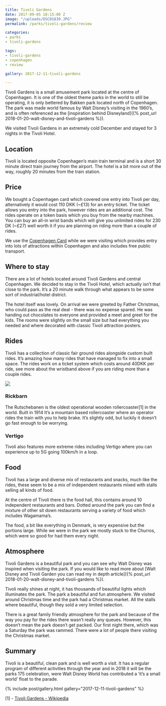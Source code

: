 ```yaml
---
title: Tivoli Gardens
date: 2017-09-05 18:15:00 Z
image: "/uploads/DSC01839.JPG"
permalink: /parks/tivoli-gardens/review

categories:
- parks
- tivoli-gardens

tags:
- tivoli-gardens
- copenhagen
- review

gallery: 2017-12-11-tivoli-gardens

---
```

Tivoli Gardens is a small amusement park located at the centre of Copenhagen. It is one of the oldest theme parks in the world to still be operating, it is only bettered by Bakken park located north of Copenhagen. The park was made world famous by  Walt Disney’s visiting in the 1960’s, and is often referenced as the [inspiration behind Disneyland]({% post_url 2018-01-20-walt-disney-and-tivoli-gardens %}).

We visited Tivoli Gardens in an extremely cold December and stayed for 3 nights in the Tivoli Hotel.

## Location
Tivoli is located opposite Copenhagen’s main train terminal and is a short 30 minute direct train journey from the airport. The hotel is a bit more out of the way, roughly 20 minutes from the train station.

## Price
We bought a Copenhagen card which covered one entry into Tivoli per day, alternatively it would cost 110 DKK (~£13) for an entry ticket. The ticket allows you entry into the park, however rides are an additional cost. The rides operate on a token basis which you buy from the nearby machines. You can buy an all-in wrist bands which will give you unlimited rides for 230 DK (~£27) well worth it if you are planning on riding more than a couple of rides.

We use the [Copenhagen Card](https://copenhagencard.com/) while we were visiting which provides entry into lots of attractions within Copenhagen and also includes free public transport.

## Where to stay
There are a lot of hotels located around Tivoli Gardens and central Copenhagen. We decided to stay in the Tivoli Hotel, which actually isn’t that close to the park. It’s a 20 minute walk through what appears to be some sort of industrial/hotel district.

The hotel itself was lovely. On arrival we were greeted by Father Christmas, who could pass as the real deal - there was no expense spared. He was handing out chocolates to everyone and provided a meet and greet for the kids. The rooms were slightly on the small size but had everything you needed and where decorated with classic Tivoli attraction posters. 

## Rides
Tivoli has a collection of classic fair ground rides alongside custom built rides. It’s amazing how many rides that have managed to fix into a small space. The rides work on a ticket system which costs around 40DKK per ride, see more about the wristband above if you are riding more than a couple rides.

![](Tivoli%20Gardens/Screen%20Shot%202018-02-22%20at%2013.58.08.png)

### Rickbarn
The Rutschebanen is the oldest operational wooden rollercoaster[1] in the world. Built in 1914 It’s a mountain based rollercoaster where an operator rides the train with you to help brake. It’s slightly odd, but luckily it doesn’t go fast enough to be worrying.

### Vertigo
Tivoli also features more extreme rides including Vertigo where you can experience up to 5G going 100km/h in a loop.

## Food
Tivoli has a large and diverse mix of restaurants and snacks, much like the rides, these seem to be a mix of independent restaurants mixed with stalls selling all kinds of food.

At the centre of Tivoli there is the food hall, this contains around 10 independent restaurants and bars. Dotted around the park you can find a mixture of other sit down restaurants serving a variety of food which includes Wagamama’s.

The food, a bit like everything in Denmark, is very expensive but the portions large. While we were in the park we mostly stuck to the Churros, which were so good for had them every night. 

## Atmosphere
Tivoli Gardens is a beautiful park and you can see why Walt Disney was inspired when visiting the park. If you would like to read more about [Walt Disney and Tivoli Garden you can read my in depth article]({% post_url 2018-01-20-walt-disney-and-tivoli-gardens %}).

Tivoli really shines at night, it has thousands of beautiful lights which illuminates the park. The park a beautiful and fun atmosphere. We visited around Christmas time and the park had a Christmas market. All the stalls where beautiful, though they sold a very limited selection.

There is a great family friendly atmosphere for the park and because of the way you pay for the rides there wasn’t really any queues. However, this doesn’t mean the park doesn’t get packed. Our first night there, which was a Saturday the park was rammed. There were a lot of people there visiting the Christmas market.

## Summary
Tivoli is a beautiful, clean park and is well worth a visit. It has a regular program of different activities through the year and in 2018 it will be the parks 175 celebration, were Walt Disney World has contributed a ‘it’s a small world’ float to the parade.

{% include post/gallery.html gallery="2017-12-11-tivoli-gardens" %}

[1] - [Tivoli Gardens - Wikipedia](https://en.wikipedia.org/wiki/Tivoli_Gardens)